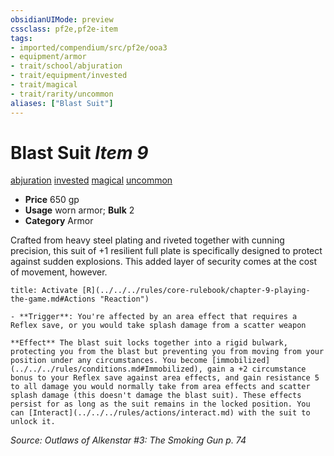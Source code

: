 ```yaml
---
obsidianUIMode: preview
cssclass: pf2e,pf2e-item
tags:
- imported/compendium/src/pf2e/ooa3
- equipment/armor
- trait/school/abjuration
- trait/equipment/invested
- trait/magical
- trait/rarity/uncommon
aliases: ["Blast Suit"]
---
```

# Blast Suit *Item 9*  
[abjuration](abjuration.md)  [invested](invested.md)  [magical](magical.md)  [uncommon](uncommon.md)  

- **Price** 650 gp
- **Usage** worn armor; **Bulk** 2
- **Category** Armor

Crafted from heavy steel plating and riveted together with cunning precision, this suit of +1 resilient full plate is specifically designed to protect against sudden explosions. This added layer of security comes at the cost of movement, however.

```ad-embed-ability
title: Activate [R](../../../rules/core-rulebook/chapter-9-playing-the-game.md#Actions "Reaction")

- **Trigger**: You're affected by an area effect that requires a Reflex save, or you would take splash damage from a scatter weapon

**Effect** The blast suit locks together into a rigid bulwark, protecting you from the blast but preventing you from moving from your position under any circumstances. You become [immobilized](../../../rules/conditions.md#Immobilized), gain a +2 circumstance bonus to your Reflex save against area effects, and gain resistance 5 to all damage you would normally take from area effects and scatter splash damage (this doesn't damage the blast suit). These effects persist for as long as the suit remains in the locked position. You can [Interact](../../../rules/actions/interact.md) with the suit to unlock it.
```

*Source: Outlaws of Alkenstar #3: The Smoking Gun p. 74*

